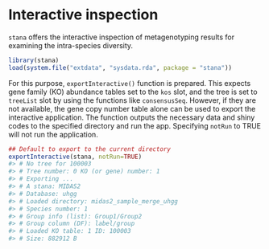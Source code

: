 


# Interactive inspection

`stana` offers the interactive inspection of metagenotyping results for examining the intra-species diversity.


```r
library(stana)
load(system.file("extdata", "sysdata.rda", package = "stana"))
```

For this purpose, `exportInteractive()` function is prepared. This expects gene family (KO) abundance tables set to the `kos` slot, and the tree is set to `treeList` slot by using the functions like `consensusSeq`. However, if they are not available, the gene copy number table alone can be used to export the interactive application. The function outputs the necessary data and shiny codes to the specified directory and run the app.
Specifying `notRun` to TRUE will not run the application.


```r
## Default to export to the current directory
exportInteractive(stana, notRun=TRUE)
#> # No tree for 100003
#> # Tree number: 0 KO (or gene) number: 1
#> # Exporting ...
#> # A stana: MIDAS2
#> # Database: uhgg
#> # Loaded directory: midas2_sample_merge_uhgg
#> # Species number: 1
#> # Group info (list): Group1/Group2
#> # Group column (DF): label/group
#> # Loaded KO table: 1 ID: 100003
#> # Size: 882912 B
```
